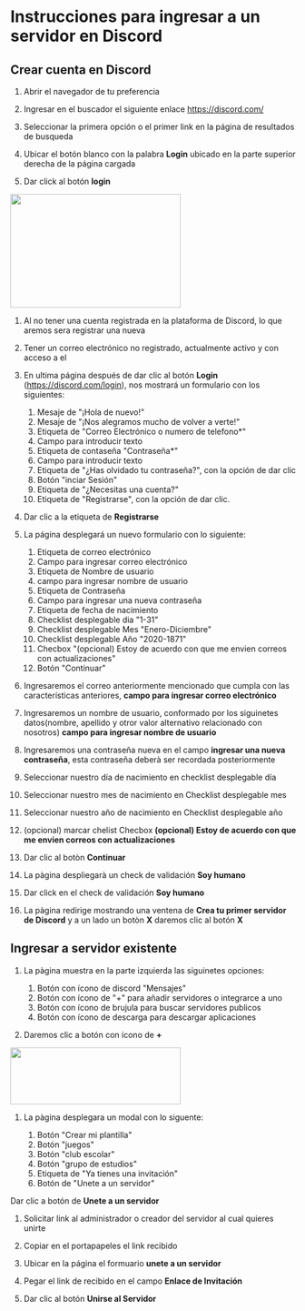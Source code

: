 # Instrucciones para ingresar a un servidor en Discord

## Crear cuenta en Discord

1. Abrir el navegador de tu preferencia

1. Ingresar en el buscador el siguiente enlace https://discord.com/ 

1. Seleccionar la primera opción o el primer link en la página de resultados de busqueda

1. Ubicar el botón blanco con la palabra **Login** ubicado en la parte superior derecha de la página cargada

1. Dar click al botón **login**

  <img src="https://user-images.githubusercontent.com/132395694/235979917-342fc5ea-6f74-4bad-bf54-14ecd4e8b88f.jpeg"  width="300px" height="200px" />
  
   

1. Al no tener una cuenta registrada en la plataforma de Discord, lo que aremos sera registrar una nueva

1. Tener un correo electrónico no registrado, actualmente activo y con acceso a el

1. En ultima página después de dar clic al botón **Login** (https://discord.com/login), nos mostrará un formulario con los siguientes:  
    1. Mesaje de "¡Hola de nuevo!"
    1. Mesaje de "¡Nos alegramos mucho de volver a verte!"
    1. Etiqueta de "Correo Electrónico o numero de telefono*"
    1. Campo para introducir texto
    1. Etiqueta de contaseña "Contraseña*" 
    1. Campo para introducir texto
    1. Etiqueta de "¿Has olvidado tu contraseña?", con la opción de dar clic	
    1. Botón "inciar Sesión"
    1. Etiqueta de "¿Necesitas una cuenta?"
    1. Etiqueta de "Registrarse", con la opción de dar clic.

1. Dar clic a la etiqueta de **Registrarse**

1. La página desplegará un nuevo formulario con lo siguiente:
	
    1. Etiqueta de correo electrónico
    1. Campo para ingresar correo electrónico
    1. Etiqueta de Nombre de usuario
    1. campo para ingresar nombre de usuario
    1. Etiqueta de Contraseña
    1. Campo para ingresar una nueva contraseña
    1. Etiqueta de fecha de nacimiento
    1. Checklist desplegable dia "1-31"
    1. Checklist desplegable Mes "Enero-Diciembre"
    1. Checklist desplegable Año "2020-1871"
    1. Checbox "(opcional) Estoy de acuerdo con que me envien correos con actualizaciones"
    1. Botón "Continuar"

1. Ingresaremos el correo anteriormente mencionado que cumpla con las características anteriores, **campo para ingresar correo electrónico**

1. Ingresaremos un nombre de usuario, conformado por los siguinetes datos(nombre, apellido y otror valor alternativo relacionado con nosotros) **campo para ingresar nombre de usuario**

1. Ingresaremos una contraseña nueva en el campo **ingresar una nueva contraseña**, esta contraseña deberà ser recordada posteriormente

1. Seleccionar nuestro día de nacimiento en checklist desplegable día

1. Seleccionar nuestro mes de nacimiento en Checklist desplegable mes 

1. Seleccionar nuestro año de nacimiento en Checklist desplegable año

1. (opcional) marcar chelist Checbox **(opcional) Estoy de acuerdo con que me envien correos con actualizaciones**

1. Dar clic al botòn **Continuar**


1. La pàgina despliegarà un check de validación **Soy humano**

1. Dar click en el check de validación **Soy humano**

1. La pàgina redirige mostrando una ventena de **Crea tu primer servidor de Discord** y a un lado un botòn **X** daremos clic al botón **X**

## Ingresar a servidor existente

1. La pàgina muestra en la parte izquierda las siguinetes opciones:

    1. Botón con ícono de discord "Mensajes"
    1. Botón con ícono de "+" para añadir servidores o integrarce a uno
    1. Botón con ícono de brujula para buscar servidores publicos
    1. Botón con ícono de descarga para descargar aplicaciones

1. Daremos clic a botón con ícono de **+**
<img src="https://user-images.githubusercontent.com/132395694/235980472-8a7def37-58fa-40cf-b9df-b05bb5526348.png"  width="300px" height="100px" />
  
 

1. La pàgina desplegara un modal con lo siguente:

    1. Botón "Crear mi plantilla"
    1. Botón "juegos"
    1. Botón "club escolar"
    1. Botón "grupo de estudios"
    1. Etiqueta de "Ya tienes una invitación"
    1. Botón de "Unete a un servidor"

Dar clic a botón de **Unete a un servidor**  

1. Solicitar link al administrador o creador del servidor al cual quieres unirte

1. Copiar en el portapapeles el link recibido

1. Ubicar en la página el formuario **unete a un servidor**

1. Pegar el link de recibido en el campo **Enlace de Invitación**

1. Dar clic al botón **Unirse al Servidor**


